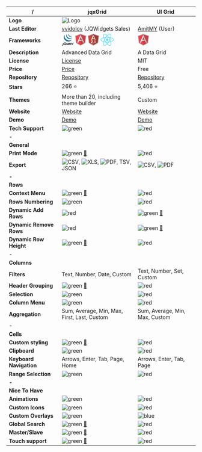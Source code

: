 |**/**|jqxGrid|UI Grid|
|-----|-------|-------|
|**Logo**|![Logo](http://www.jqwidgets.com/wp-content/design/i/logo-jqwidgets.svg)||
|**Last Editor**|[vvidolov](https://github.com/vvidolov) (JQWidgets Sales)|[AmitMY](https://github.com/AmitMY) (User)|
|**Frameworks**|![jQuery](https://raw.githubusercontent.com/AmitMY/grids/master/assets/frameworks/jquery.png) ![Angular1](https://raw.githubusercontent.com/AmitMY/grids/master/assets/frameworks/angular1.png) ![Angular2](https://raw.githubusercontent.com/AmitMY/grids/master/assets/frameworks/angular2.png) ![React](https://raw.githubusercontent.com/AmitMY/grids/master/assets/frameworks/react.png)|![Angular1](https://raw.githubusercontent.com/AmitMY/grids/master/assets/frameworks/angular1.png)|
|**Description**|Advanced Data Grid |A Data Grid|
|**License**|[License](https://www.jqwidgets.com/license/)|MIT|
|**Price**|[Price]( https://www.jqwidgets.com/license/)|Free|
|**Repository**|[Repository](https://github.com/jqwidgets/jQWidgets)|[Repository](https://github.com/angular-ui/ui-grid)|
|**Stars**|266 :star:|5,406 :star:|
|**Themes**|More than 20, including theme builder|Custom|
|**Website**|[Website](https://www.jqwidgets.com/)|[Website](http://ui-grid.info/)|
|**Demo**|[Demo](https://www.jqwidgets.com/jquery-widgets-demo/demos/jqxgrid/index.htm)|[Demo](http://ui-grid.info/)|
|**Tech Support**|![green](http://placehold.it/23/c5f015/000000?text=+)|![red](http://placehold.it/23/f03c15/000000?text=+)|
|**-**|||
|**General**|||
|**Print Mode**|![green](http://placehold.it/23/c5f015/000000?text=+) [:book:](https://www.jqwidgets.com/jquery-widgets-demo/demos/jqxgrid/printing.htm)|![red](http://placehold.it/23/f03c15/000000?text=+)|
|**Export**|![CSV](https://raw.githubusercontent.com/teambox/Free-file-icons/master/32px/csv.png), ![XLS](https://raw.githubusercontent.com/teambox/Free-file-icons/master/32px/xls.png), ![PDF](https://raw.githubusercontent.com/teambox/Free-file-icons/master/32px/pdf.png), TSV, JSON|![CSV](https://raw.githubusercontent.com/teambox/Free-file-icons/master/32px/csv.png), ![PDF](https://raw.githubusercontent.com/teambox/Free-file-icons/master/32px/pdf.png)|
|**-**|||
|**Rows**|||
|**Context Menu**|![green](http://placehold.it/23/c5f015/000000?text=+) [:book:](https://www.jqwidgets.com/jquery-widgets-demo/demos/jqxgrid/contextmenu.htm)|![red](http://placehold.it/23/f03c15/000000?text=+)|
|**Rows Numbering**|![green](http://placehold.it/23/c5f015/000000?text=+)|![red](http://placehold.it/23/f03c15/000000?text=+)|
|**Dynamic Add Rows**|![red](http://placehold.it/23/f03c15/000000?text=+)|![green](http://placehold.it/23/c5f015/000000?text=+) [:book:](http://ui-grid.info/docs/#/tutorial/112_swapping_data)|
|**Dynamic Remove Rows**|![red](http://placehold.it/23/f03c15/000000?text=+)|![green](http://placehold.it/23/c5f015/000000?text=+) [:book:](http://ui-grid.info/docs/#/tutorial/112_swapping_data)|
|**Dynamic Row Height**|![green](http://placehold.it/23/c5f015/000000?text=+) [:book:](https://www.jqwidgets.com/jquery-widgets-demo/demos/jqxgrid/autorowheight.htm)|![red](http://placehold.it/23/f03c15/000000?text=+)|
|**-**|||
|**Columns**|||
|**Filters**|Text, Number, Date, Custom|Text, Number, Set, Custom|
|**Header Grouping**|![green](http://placehold.it/23/c5f015/000000?text=+) [:book:](https://www.jqwidgets.com/jquery-widgets-demo/demos/jqxgrid/grouping.htm)|![red](http://placehold.it/23/f03c15/000000?text=+)|
|**Selection**|![green](http://placehold.it/23/c5f015/000000?text=+)|![red](http://placehold.it/23/f03c15/000000?text=+)|
|**Column Menu**|![green](http://placehold.it/23/c5f015/000000?text=+)|![red](http://placehold.it/23/f03c15/000000?text=+)|
|**Aggregation**|Sum, Average, Min, Max, First, Last, Custom|Sum, Average, Min, Max, Custom|
|**-**|||
|**Cells**|||
|**Custom styling**|![green](http://placehold.it/23/c5f015/000000?text=+) [:book:](https://www.jqwidgets.com/jquery-widgets-demo/demos/jqxgrid/gridcellclass.htm)|![red](http://placehold.it/23/f03c15/000000?text=+)|
|**Clipboard**|![green](http://placehold.it/23/c5f015/000000?text=+)|![red](http://placehold.it/23/f03c15/000000?text=+)|
|**Keyboard Navigation**|Arrows, Enter, Tab, Page, Home|Arrows, Enter, Tab, Page|
|**Range Selection**|![green](http://placehold.it/23/c5f015/000000?text=+)|![red](http://placehold.it/23/f03c15/000000?text=+)|
|**-**|||
|**Nice To Have**|||
|**Animations**|![green](http://placehold.it/23/c5f015/000000?text=+)|![red](http://placehold.it/23/f03c15/000000?text=+)|
|**Custom Icons**|![green](http://placehold.it/23/c5f015/000000?text=+)|![red](http://placehold.it/23/f03c15/000000?text=+)|
|**Custom Overlays**|![green](http://placehold.it/23/c5f015/000000?text=+)|![blue](http://placehold.it/23/1589F0/000000?text=+)|
|**Global Search**|![green](http://placehold.it/23/c5f015/000000?text=+) [:book:](https://www.jqwidgets.com/jquery-widgets-demo/demos/jqxgrid/filtering.htm)|![red](http://placehold.it/23/f03c15/000000?text=+)|
|**Master/Slave**|![green](http://placehold.it/23/c5f015/000000?text=+) [:book:](https://www.jqwidgets.com/jquery-widgets-demo/demos/jqxgrid/masterdetails.htm)|![red](http://placehold.it/23/f03c15/000000?text=+)|
|**Touch support**|![green](http://placehold.it/23/c5f015/000000?text=+) [:book:](https://www.jqwidgets.com/jquery-widgets-demo/mobiledemos/jqxgrid/responsive-data-grid.htm)|![red](http://placehold.it/23/f03c15/000000?text=+)|